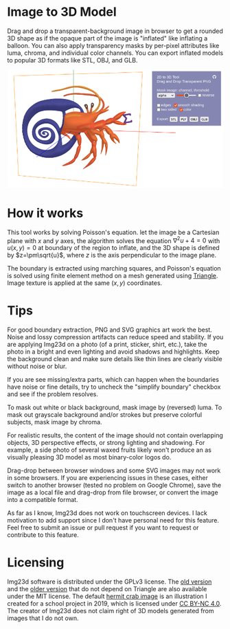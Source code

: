 # Image to 3D Model

Drag and drop a transparent-background image in browser to get a rounded 3D shape as if the opaque part of the image is "inflated" like inflating a balloon. You can also apply transparency masks by per-pixel attributes like luma, chroma, and individual color channels. You can export inflated models to popular 3D formats like STL, OBJ, and GLB.

![](screenshot.png)

# How it works

This tool works by solving Poisson's equation. let the image be a Cartesian plane with $x$ and $y$ axes, the algorithm solves the equation $\nabla^2u+4=0$ with $u(x,y)=0$ at boundary of the region to inflate, and the 3D shape is defined by $z=\pm\sqrt{u}$, where $z$ is the axis perpendicular to the image plane.

The boundary is extracted using marching squares, and Poisson's equation is solved using finite element method on a mesh generated using [Triangle](https://www.cs.cmu.edu/~quake/triangle.html). Image texture is applied at the same $(x,y)$ coordinates.

# Tips

For good boundary extraction, PNG and SVG graphics art work the best. Noise and lossy compression artifacts can reduce speed and stability. If you are applying Img23d on a photo (of a print, sticker, shirt, etc.), take the photo in a bright and even lighting and avoid shadows and highlights. Keep the background clean and make sure details like thin lines are clearly visible without noise or blur.

If you are see missing/extra parts, which can happen when the boundaries have noise or fine details, try to uncheck the "simplify boundary" checkbox and see if the problem resolves.

To mask out white or black background, mask image by (reversed) luma. To mask out grayscale background and/or strokes but preserve colorful subjects, mask image by chroma.

For realistic results, the content of the image should not contain overlapping objects, 3D perspective effects, or strong lighting and shadowing. For example, a side photo of several waxed fruits likely won't produce an as visually pleasing 3D model as most binary-color logos do.

Drag-drop between browser windows and some SVG images may not work in some browsers. If you are experiencing issues in these cases, either switch to another browser (tested no problem on Google Chrome), save the image as a local file and drag-drop from file browser, or convert the image into a compatible format.

As far as I know, Img23d does not work on touchscreen devices. I lack motivation to add support since I don't have personal need for this feature. Feel free to submit an issue or pull request if you want to request or contribute to this feature.

# Licensing

Img23d software is distributed under the GPLv3 license. The [old version](https://github.com/harry7557558/Graphics/tree/master/modeling/img23d) and the [older version](https://github.com/harry7557558/Graphics/tree/master/modeling/png2obj) that do not depend on Triangle are also available under the MIT license. The default [hermit crab image](https://harry7557558.github.io/img23d/hermit_crab.svg) is an illustration I created for a school project in 2019, which is licensed under [CC BY-NC 4.0](https://creativecommons.org/licenses/by-nc/4.0/). The creator of Img23d does not claim right of 3D models generated from images that I do not own.
